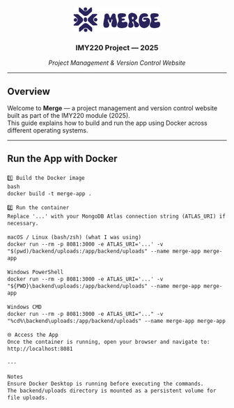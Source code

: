 <div align="center">
  <img src="mergelogo.png" alt="Merge Logo" width="200"/>
  
  ### IMY220 Project — 2025  
  _Project Management & Version Control Website_
</div>

---

## Overview
Welcome to **Merge** — a project management and version control website built as part of the IMY220 module (2025).  
This guide explains how to build and run the app using Docker across different operating systems.

---

## Run the App with Docker

### 

```
1️⃣ Build the Docker image
bash
docker build -t merge-app .

2️⃣ Run the container
Replace '...' with your MongoDB Atlas connection string (ATLAS_URI) if necessary.

macOS / Linux (bash/zsh) (what I was using)
docker run --rm -p 8081:3000 -e ATLAS_URI='...' -v "$(pwd)/backend/uploads:/app/backend/uploads" --name merge-app merge-app

Windows PowerShell
docker run --rm -p 8081:3000 -e ATLAS_URI='...' -v "${PWD}\backend\uploads:/app/backend/uploads" --name merge-app merge-app

Windows CMD
docker run --rm -p 8081:3000 -e ATLAS_URI="..." -v "%cd%\backend\uploads:/app/backend/uploads" --name merge-app merge-app

🌐 Access the App
Once the container is running, open your browser and navigate to:
http://localhost:8081

---

Notes
Ensure Docker Desktop is running before executing the commands.
The backend/uploads directory is mounted as a persistent volume for file uploads.

